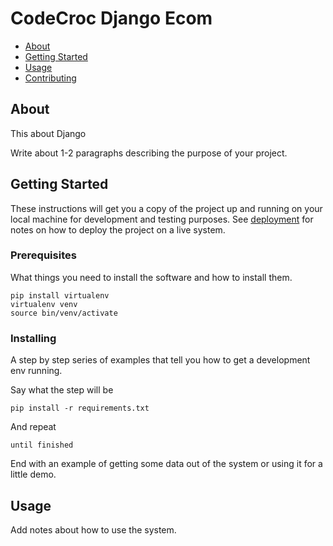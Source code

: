 # CodeCroc Django Ecom



- [About](#about)
- [Getting Started](#getting_started)
- [Usage](#usage)
- [Contributing](../CONTRIBUTING.md)

## About <a name = "about"></a>

This about Django

Write about 1-2 paragraphs describing the purpose of your project.

## Getting Started <a name = "getting_started"></a>

These instructions will get you a copy of the project up and running on your local machine for development and testing purposes. See [deployment](#deployment) for notes on how to deploy the project on a live system.

### Prerequisites

What things you need to install the software and how to install them.

```
pip install virtualenv
virtualenv venv
source bin/venv/activate

```

### Installing

A step by step series of examples that tell you how to get a development env running.

Say what the step will be

```
pip install -r requirements.txt
```

And repeat

```
until finished
```

End with an example of getting some data out of the system or using it for a little demo.

## Usage <a name = "usage"></a>

Add notes about how to use the system.
